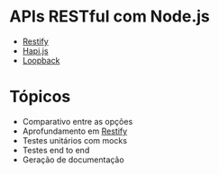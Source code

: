 # APIs RESTful com Node.js

* [Restify](http://restify.com/)
* [Hapi.js](http://hapijs.com/)
* [Loopback](http://loopback.io/)

# Tópicos

* Comparativo entre as opções
* Aprofundamento em [Restify](http://restify.com/)
* Testes unitários com mocks
* Testes end to end
* Geração de documentação
